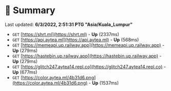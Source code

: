 # 📖 Summary
Last updated: **6/3/2022, 2:51:31 PTG "Asia/Kuala_Lumpur"**

- `GET` [https://shrt.ml](https://shrt.ml) - **Up** (2337ms)
- `GET` [https://api.aytea.ml](https://api.aytea.ml) - **Up** (568ms)
- `GET` [https://memeapi.up.railway.app](https://memeapi.up.railway.app) - **Up** (279ms)
- `GET` [https://hastebin.up.railway.app](https://hastebin.up.railway.app) - **Up** (279ms)
- `GET` [https://glitch247.aytea14.repl.co](https://glitch247.aytea14.repl.co) - **Up** (677ms)
- `GET` [https://color.aytea.ml/4b31d6.png](https://color.aytea.ml/4b31d6.png) - **Up** (1537ms)
